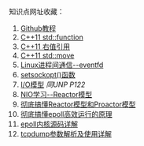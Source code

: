 知识点网址收藏：

1. [Github教程](https://blog.csdn.net/rj597306518/article/details/71307757)
2. [C++11 std::function](https://blog.csdn.net/shuilan0066/article/details/82788954)
3. [C++11 右值引用](https://blog.csdn.net/li1914309758/article/details/81663488)
4. [C++11 std::move](https://blog.csdn.net/p942005405/article/details/84644069/)
5. [Linux进程间通信--eventfd](https://blog.csdn.net/qq_28114615/article/details/97929524)
6. [setsockopt()函数](https://blog.csdn.net/qq_41097897/article/details/82845404)
7. [I/O模型](https://www.cnblogs.com/felixzh/p/10345929.html) *同UNP P122*
8. [NIO学习--Reactor模型](https://blog.csdn.net/qq924862077/article/details/81026740)
9. [彻底搞懂Reactor模型和Proactor模型](https://cloud.tencent.com/developer/article/1488120)
10. [彻底搞懂epoll高效运行的原理](https://mp.weixin.qq.com/s?__biz=MzUyNzgyNzAwNg==&mid=2247483925&idx=1&sn=1ac3e863594745c7466b0e88a688b203&scene=21#wechat_redirect)
11. [epoll内核源码详解](https://www.nowcoder.com/discuss/26226)
12. [tcpdump参数解析及使用详解](https://blog.csdn.net/lgh1117/article/details/80213397) 
